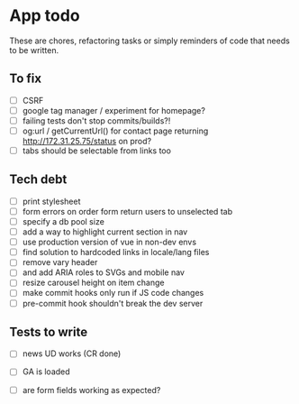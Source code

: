# App todo

These are chores, refactoring tasks or simply reminders of code that needs to be written.

## To fix
- [ ] CSRF
- [ ] google tag manager / experiment for homepage?
- [ ] failing tests don't stop commits/builds?!
- [ ] og:url / getCurrentUrl() for contact page returning http://172.31.25.75/status on prod?
- [ ] tabs should be selectable from links too

## Tech debt
- [ ] print stylesheet
- [ ] form errors on order form return users to unselected tab
- [ ] specify a db pool size
- [ ] add a way to highlight current section in nav
- [ ] use production version of vue in non-dev envs
- [ ] find solution to hardcoded links in locale/lang files 
- [ ] remove vary header
- [ ] and add ARIA roles to SVGs and mobile nav
- [ ] resize carousel height on item change
- [ ] make commit hooks only run if JS code changes
- [ ] pre-commit hook shouldn't break the dev server

## Tests to write
 - [ ] news UD works (CR done)
 - [ ] GA is loaded
 - [ ] are form fields working as expected?
 
 